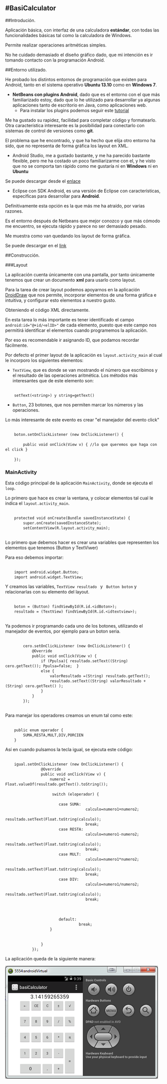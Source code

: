 #BasiCalculator
-------------


##Introdución.

Aplicación básica, con interfaz de una calculadora **estándar**, con todas las funcionalidades básicas tal como la calculadora de Windows.

Permite realizar operaciones aritméticas simples.

No he cuidado demasiado el diseño gráfico dado, que mi intención es ir tomando contacto con la programación Android.

##Entorno utilizado.

He probado los distintos entornos de programación que existen para Android, tanto en el sistema operativo **Ubuntu 13.10** como en **Windows 7**.


- **NetBeans con plugins Android**, dado que es el entorno con el que más familiarizado estoy, dado que lo he utilizado para desarrollar ya algunas aplicaciones tanto  de escritorio en Java, como aplicaciones web.
	- Para instalar los plugins podemos seguir este [tutorial](http://tarjuccino.com/tutoriales/desarrollo-movil/configuracion-del-android-sdk-en-netbeans-7/)

Me ha gustado su rapidez, facilidad para completar código y formatearlo.
Otra característica interesante es la posibilidad para conectarlo con sistemas de control de versiones como **git**.

El problema que he encontrado, y que ha hecho que elija otro entorno ha sido, que no representa de forma gráfica los layout en XML.


- Android Studio, me a gustado bastante, y me ha parecido bastante flexible, pero me ha costado un poco familiarizarme con el, y he visto que no se comporta tan rápido como me gustaría ni en **Windows** ni en **Ubuntu**

Se puede descargar desde el [enlace](http://developer.android.com/sdk/installing/studio.html)

- Eclipse con SDK Android, es una versión de Eclipse con características, especificas para desarrollar para **Android**. 

Definitivamente esta opción es la que más me ha atraído, por varias razones.

Es el entorno después de Netbeans que mejor conozco y que más cómodo me encuentro, se ejecuta rápido y parece no ser demasiado pesado.

Me muestra como van quedando los layout de forma gráfica.

Se puede descargar en el [link](http://developer.android.com/sdk/index.html)


##Construcción.

###Layout

La aplicación cuenta únicamente con una pantalla, por tanto únicamente tenemos que crear un documento **xml** para usarlo como  layout.

 Para la tarea de crear layout podemos apoyarnos en la aplicación [DroidDraw](http://www.droiddraw.org/) que nos permite, incorporar elementos de una forma gráfica e intuitiva, y configurar esto elementos a nuestro gusto.

Obteniendo el código XML directamente.

En esta tarea lo más importante es tener identificado el campo `` android:id="@+id/<elID>"`` de cada elemento, puesto que este campo nos permitirá identificar el elementos cuando programemos la aplicación.

Por eso es recomendable ir asignando ID, que podamos recordar fácilmente.

Por defecto el primer layout de la aplicación es ``layout.activity_main`` al cual le incorporo los siguientes elementos:

- ``TextView``, que es donde se van mostrando el número que escribimos y el resultado de las operaciones aritmética.
Los métodos más interesantes que de este elemento son:

~~~

	setText(<string>) y string=getText()

~~~

- ``Button``, 23 botones, que nos permiten marcar los números y las operaciones.

Lo más interesante de este evento es crear "el manejador del evento click"

~~~

	boton.setOnClickListener (new OnClickListener() {
	
		public void onClick(View v) { //lo que queremos que haga con el click }
	
	});

~~~

### MainActivity

Esta código principal de la aplicación ``MainActivity``, donde se ejecuta el ``loop``.

Lo primero que hace es crear la ventana, y colocar elementos tal cual le indica el ``layout.activity_main``.

~~~

    protected void onCreate(Bundle savedInstanceState) {
        super.onCreate(savedInstanceState);
        setContentView(R.layout.activity_main);
 
~~~

Lo primero que debemos hacer es crear una variables que representen los elementos que tenemos (Button y TextViwer)

Para eso debemos importar:

~~~

	import android.widget.Button;
	import android.widget.TextView;

~~~

Y creamos las variables, ``TextView resultado `` y `` Button boton`` y relacionarlas con su elemento del layout.

~~~

	boton = (Button) findViewById(R.id.<idBoton>);
	resultado = (TextView) findViewById(R.id.<idtextview>);
 
~~~

Ya podemos ir programando cada uno de los botones, utilizando el manejador de eventos, por ejemplo para un boton seria.

~~~

        cero.setOnClickListener (new OnClickListener() {
			@Override
			public void onClick(View v) {
				if (Ppulsa){ resultado.setText((String) cero.getText()); Ppulsa=false;  }
				else {
					valorResultado =(String) resultado.getText();
					resultado.setText((String) valorResultado + (String) cero.getText() );
				}
			}
        });
 
~~~


Para manejar los operadores creamos un enum tal como este:

~~~

	public enum operador {
		SUMA,RESTA,MULT,DIV,PORCIEN
	}

~~~

Así en cuando pulsamos la tecla igual, se ejecuta este código:

~~~

	igual.setOnClickListener (new OnClickListener() {
				@Override
				public void onClick(View v) {
					numero2 = Float.valueOf(resultado.getText().toString());
					
					 switch (eloperador) {
					 
			            case SUMA: 
			            			calculo=numero1+numero2;
			            			resultado.setText(Float.toString(calculo));
			            			break;
			            case RESTA:
					            	calculo=numero1-numero2;
			            			resultado.setText(Float.toString(calculo));
			            			break;
			            case MULT: 
					            	calculo=numero1*numero2;
			            			resultado.setText(Float.toString(calculo));
			            			break;
			            case DIV:  
					            	calculo=numero1/numero2;
			            			resultado.setText(Float.toString(calculo));
			            			break;
			            			
			            
			           
			            default: 
			                     break;
			        }
					
					
				}
	        });

~~~

La aplicación queda de la siguiente manera:

![](https://github.com/josemlp91/Aplicaciones_Moviles/blob/master/basiCalculator/capturas/basiCal.png?raw=true)